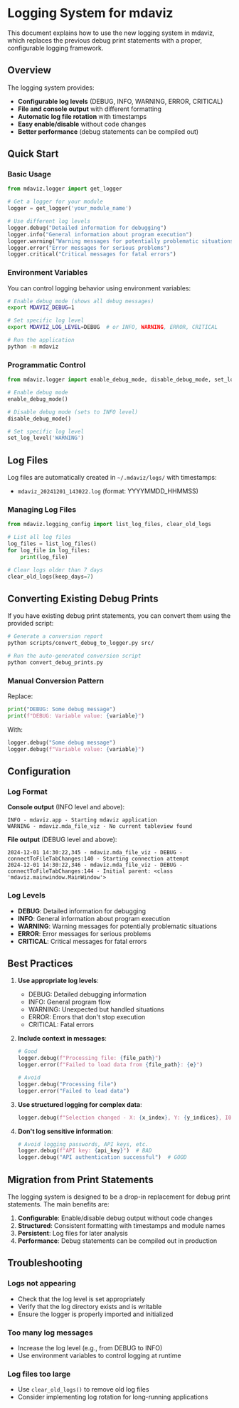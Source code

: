 # Logging System for mdaviz

This document explains how to use the new logging system in mdaviz, which replaces the previous debug print statements with a proper, configurable logging framework.

## Overview

The logging system provides:
- **Configurable log levels** (DEBUG, INFO, WARNING, ERROR, CRITICAL)
- **File and console output** with different formatting
- **Automatic log file rotation** with timestamps
- **Easy enable/disable** without code changes
- **Better performance** (debug statements can be compiled out)

## Quick Start

### Basic Usage

```python
from mdaviz.logger import get_logger

# Get a logger for your module
logger = get_logger('your_module_name')

# Use different log levels
logger.debug("Detailed information for debugging")
logger.info("General information about program execution")
logger.warning("Warning messages for potentially problematic situations")
logger.error("Error messages for serious problems")
logger.critical("Critical messages for fatal errors")
```

### Environment Variables

You can control logging behavior using environment variables:

```bash
# Enable debug mode (shows all debug messages)
export MDAVIZ_DEBUG=1

# Set specific log level
export MDAVIZ_LOG_LEVEL=DEBUG  # or INFO, WARNING, ERROR, CRITICAL

# Run the application
python -m mdaviz
```

### Programmatic Control

```python
from mdaviz.logger import enable_debug_mode, disable_debug_mode, set_log_level

# Enable debug mode
enable_debug_mode()

# Disable debug mode (sets to INFO level)
disable_debug_mode()

# Set specific log level
set_log_level('WARNING')
```

## Log Files

Log files are automatically created in `~/.mdaviz/logs/` with timestamps:
- `mdaviz_20241201_143022.log` (format: YYYYMMDD_HHMMSS)

### Managing Log Files

```python
from mdaviz.logging_config import list_log_files, clear_old_logs

# List all log files
log_files = list_log_files()
for log_file in log_files:
    print(log_file)

# Clear logs older than 7 days
clear_old_logs(keep_days=7)
```

## Converting Existing Debug Prints

If you have existing debug print statements, you can convert them using the provided script:

```bash
# Generate a conversion report
python scripts/convert_debug_to_logger.py src/

# Run the auto-generated conversion script
python convert_debug_prints.py
```

### Manual Conversion Pattern

Replace:
```python
print("DEBUG: Some debug message")
print(f"DEBUG: Variable value: {variable}")
```

With:
```python
logger.debug("Some debug message")
logger.debug(f"Variable value: {variable}")
```

## Configuration

### Log Format

**Console output** (INFO level and above):
```
INFO - mdaviz.app - Starting mdaviz application
WARNING - mdaviz.mda_file_viz - No current tableview found
```

**File output** (DEBUG level and above):
```
2024-12-01 14:30:22,345 - mdaviz.mda_file_viz - DEBUG - connectToFileTabChanges:140 - Starting connection attempt
2024-12-01 14:30:22,346 - mdaviz.mda_file_viz - DEBUG - connectToFileTabChanges:144 - Initial parent: <class 'mdaviz.mainwindow.MainWindow'>
```

### Log Levels

- **DEBUG**: Detailed information for debugging
- **INFO**: General information about program execution
- **WARNING**: Warning messages for potentially problematic situations
- **ERROR**: Error messages for serious problems
- **CRITICAL**: Critical messages for fatal errors

## Best Practices

1. **Use appropriate log levels**:
   - DEBUG: Detailed debugging information
   - INFO: General program flow
   - WARNING: Unexpected but handled situations
   - ERROR: Errors that don't stop execution
   - CRITICAL: Fatal errors

2. **Include context in messages**:
   ```python
   # Good
   logger.debug(f"Processing file: {file_path}")
   logger.error(f"Failed to load data from {file_path}: {e}")

   # Avoid
   logger.debug("Processing file")
   logger.error("Failed to load data")
   ```

3. **Use structured logging for complex data**:
   ```python
   logger.debug(f"Selection changed - X: {x_index}, Y: {y_indices}, I0: {i0_index}")
   ```

4. **Don't log sensitive information**:
   ```python
   # Avoid logging passwords, API keys, etc.
   logger.debug(f"API key: {api_key}")  # BAD
   logger.debug("API authentication successful")  # GOOD
   ```

## Migration from Print Statements

The logging system is designed to be a drop-in replacement for debug print statements. The main benefits are:

1. **Configurable**: Enable/disable debug output without code changes
2. **Structured**: Consistent formatting with timestamps and module names
3. **Persistent**: Log files for later analysis
4. **Performance**: Debug statements can be compiled out in production

## Troubleshooting

### Logs not appearing
- Check that the log level is set appropriately
- Verify that the log directory exists and is writable
- Ensure the logger is properly imported and initialized

### Too many log messages
- Increase the log level (e.g., from DEBUG to INFO)
- Use environment variables to control logging at runtime

### Log files too large
- Use `clear_old_logs()` to remove old log files
- Consider implementing log rotation for long-running applications
